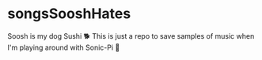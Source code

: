 # songsSooshHates

Soosh is my dog Sushi 🐕
This is just a repo to save samples of music when I'm playing around with Sonic-Pi 🎵
